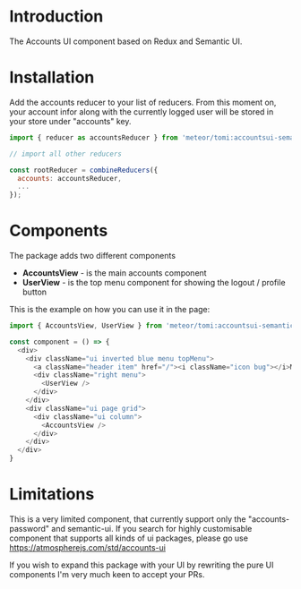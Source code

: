 # Introduction

The Accounts UI component based on Redux and Semantic UI.

# Installation

Add the accounts reducer to your list of reducers. From this moment on, your account infor along with the currently logged user will be stored in your store under "accounts" key.

```javascript
import { reducer as accountsReducer } from 'meteor/tomi:accountsui-semanticui-redux';

// import all other reducers

const rootReducer = combineReducers({
  accounts: accountsReducer,
  ...
});
```

# Components

The package adds two different components

* **AccountsView** - is the main accounts component
* **UserView** - is the top menu component for showing the logout / profile button

This is the example on how you can use it in the page:

```javascript
import { AccountsView, UserView } from 'meteor/tomi:accountsui-semanticui-redux';

const component = () => {
  <div>
    <div className="ui inverted blue menu topMenu">
      <a className="header item" href="/"><i className="icon bug"></i>Marking</a>
      <div className="right menu">
        <UserView />
      </div>
    </div>
    <div className="ui page grid">
      <div className="ui column">
        <AccountsView />
      </div>
    </div>
  </div>
}

```

# Limitations

This is a very limited component, that currently support only the "accounts-password" and semantic-ui. If you search for highly customisable component that supports all kinds of ui packages, please go use https://atmospherejs.com/std/accounts-ui

If you wish to expand this package with your UI by rewriting the pure UI components I'm very much keen to accept your PRs.
